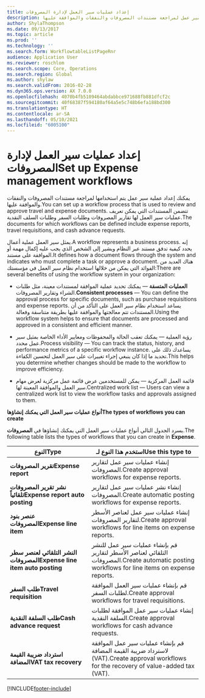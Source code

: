 ```yaml
---
title: إعداد عمليات سير العمل لإدارة المصروفات
description: يمكنك إعداد عملية سير عمل لمراجعة مستندات المصروفات والنفقات والموافقة عليها.
author: ShylaThompson
ms.date: 09/13/2017
ms.topic: article
ms.prod: ''
ms.technology: ''
ms.search.form: WorkflowtableListPageRnr
audience: Application User
ms.reviewer: roschlom
ms.search.scope: Core, Operations
ms.search.region: Global
ms.author: shylaw
ms.search.validFrom: 2016-02-28
ms.dyn365.ops.version: AX 7.0.0
ms.openlocfilehash: 4070b4fb5109464abdabbce971688fb881dfcf2c
ms.sourcegitcommit: 40f68387f594180af64a5e5c748b6efa188bd300
ms.translationtype: HT
ms.contentlocale: ar-SA
ms.lasthandoff: 05/10/2021
ms.locfileid: "6005100"
---
```

# <a name="set-up-expense-management-workflows"></a><span data-ttu-id="02248-103">إعداد عمليات سير العمل لإدارة المصروفات</span><span class="sxs-lookup"><span data-stu-id="02248-103">Set up Expense management workflows</span></span>

<span data-ttu-id="02248-104">يمكنك إعداد عملية سير عمل يتم استخدامها لمراجعة مستندات المصروفات والنفقات والموافقة عليها.</span><span class="sxs-lookup"><span data-stu-id="02248-104">You can set up a workflow process that is used to review and approve travel and expense documents.</span></span> <span data-ttu-id="02248-105">تتضمن المستندات التي يمكن تعريف عمليات سير العمل لها تقارير المصروفات وطلبات السفر وطلبات السلف النقدية.</span><span class="sxs-lookup"><span data-stu-id="02248-105">The documents for which workflows can be defined include expense reports, travel requisitions, and cash advance requests.</span></span>

<span data-ttu-id="02248-106">يمثل سير العمل عملية أعمال.</span><span class="sxs-lookup"><span data-stu-id="02248-106">A workflow represents a business process.</span></span> <span data-ttu-id="02248-107">إنه يحدد كيفية تدفق مستند عبر النظام ويشير إلى الشخص الذي يجب عليه إكمال مهمة أو الموافقة على مستند.</span><span class="sxs-lookup"><span data-stu-id="02248-107">It defines how a document flows through the system and indicates who must complete a task or approve a document.</span></span> <span data-ttu-id="02248-108">هناك العديد من الفوائد التي يمكن من خلالها استخدام نظام سير العمل في مؤسستك:</span><span class="sxs-lookup"><span data-stu-id="02248-108">There are several benefits of using the workflow system in your organization:</span></span>

-   <span data-ttu-id="02248-109">**العمليات المتسقة** — يمكنك تحديد عملية الموافقة لمستندات معينة، مثل طلبات الشراء وتقارير المصروفات.</span><span class="sxs-lookup"><span data-stu-id="02248-109">**Consistent processes** — You can define the approval process for specific documents, such as purchase requisitions and expense reports.</span></span> <span data-ttu-id="02248-110">يساعد استخدام نظام سير العمل على التأكد من أن المستندات تتم معالجتها والموافقة عليها بطريقة متناسقة وفعالة.</span><span class="sxs-lookup"><span data-stu-id="02248-110">Using the workflow system helps to ensure that documents are processed and approved in a consistent and efficient manner.</span></span>

-   <span data-ttu-id="02248-111">رؤية العملية — يمكنك تعقب الحالة والمحفوظات ومعايير الأداء الخاصة بمثيل سير عمل محدد.</span><span class="sxs-lookup"><span data-stu-id="02248-111">Process visibility — You can track the status, history, and performance metrics of a specific workflow instance.</span></span> <span data-ttu-id="02248-112">يساعدك ذلك على تحديد ما إذا كان ينبغي إجراء تغييرات على سير العمل لتحسين الكفاءة.</span><span class="sxs-lookup"><span data-stu-id="02248-112">This helps you determine whether changes should be made to the workflow to improve efficiency.</span></span>

-   <span data-ttu-id="02248-113">قائمة العمل المركزية — يمكن للمستخدمين عرض قائمة عمل مركزية لعرض مهام سير العمل والموافقة المعينة لها.</span><span class="sxs-lookup"><span data-stu-id="02248-113">Centralized work list — Users can view a centralized work list to view the workflow tasks and approvals assigned to them.</span></span> 

<span data-ttu-id="02248-114">**أنواع عمليات سير العمل التي يمكنك إنشاؤها**</span><span class="sxs-lookup"><span data-stu-id="02248-114">**The types of workflows you can create**</span></span>

<span data-ttu-id="02248-115">يسرد الجدول التالي أنواع عمليات سير العمل التي يمكنك إنشاؤها في **المصروفات**.</span><span class="sxs-lookup"><span data-stu-id="02248-115">The following table lists the types of workflows that you can create in **Expense**.</span></span>


|              <span data-ttu-id="02248-116"><strong>النوع</strong></span><span class="sxs-lookup"><span data-stu-id="02248-116"><strong>Type</strong></span></span>              |                   <span data-ttu-id="02248-117"><strong>استخدم هذا النوع لـ</strong></span><span class="sxs-lookup"><span data-stu-id="02248-117"><strong>Use this type to</strong></span></span>                   |
|-------------------------------------------------|-----------------------------------------------------------------------|
|         <span data-ttu-id="02248-118"><strong>تقرير المصروفات</strong></span><span class="sxs-lookup"><span data-stu-id="02248-118"><strong>Expense report</strong></span></span>         |            <span data-ttu-id="02248-119">إنشاء عمليات سير عمل لتقارير المصروفات.</span><span class="sxs-lookup"><span data-stu-id="02248-119">Create approval workflows for expense reports.</span></span>             |
|  <span data-ttu-id="02248-120"><strong>نشر تقرير المصروفات تلقائياً</strong></span><span class="sxs-lookup"><span data-stu-id="02248-120"><strong>Expense report auto posting</strong></span></span>   |        <span data-ttu-id="02248-121">إنشاء نشر عمليات سير عمل لتقارير المصروفات.</span><span class="sxs-lookup"><span data-stu-id="02248-121">Create automatic posting workflows for expense reports.</span></span>        |
|       <span data-ttu-id="02248-122"><strong>عنصر بنود المصروفات</strong></span><span class="sxs-lookup"><span data-stu-id="02248-122"><strong>Expense line item</strong></span></span>        |     <span data-ttu-id="02248-123">إنشاء عمليات سير عمل لعناصر الأسطر لتقارير المصروفات.</span><span class="sxs-lookup"><span data-stu-id="02248-123">Create approval workflows for line items on expense reports.</span></span>      |
| <span data-ttu-id="02248-124"><strong>النشر التلقائي لعنصر سطر المصروفات</strong></span><span class="sxs-lookup"><span data-stu-id="02248-124"><strong>Expense line item auto posting</strong></span></span> | <span data-ttu-id="02248-125">قم بإنشاء عمليات سير عمل للنشر التلقائي لعناصر الأسطر لتقارير المصروفات.</span><span class="sxs-lookup"><span data-stu-id="02248-125">Create automatic posting workflows for line items on expense reports.</span></span> |
|       <span data-ttu-id="02248-126"><strong>طلب السفر</strong></span><span class="sxs-lookup"><span data-stu-id="02248-126"><strong>Travel requisition</strong></span></span>       |          <span data-ttu-id="02248-127">قم بإنشاء عمليات سير العمل الموافقة لطلبات السفر.</span><span class="sxs-lookup"><span data-stu-id="02248-127">Create approval workflows for travel requisitions.</span></span>           |
|      <span data-ttu-id="02248-128"><strong>طلب السلفة النقدية</strong></span><span class="sxs-lookup"><span data-stu-id="02248-128"><strong>Cash advance request</strong></span></span>      |         <span data-ttu-id="02248-129">إنشاء عمليات سير عمل الموافقة لطلبات السلفة النقدية.</span><span class="sxs-lookup"><span data-stu-id="02248-129">Create approval workflows for cash advance requests.</span></span>          |
|        <span data-ttu-id="02248-130"><strong>استرداد ضريبة القيمة المضافة</strong></span><span class="sxs-lookup"><span data-stu-id="02248-130"><strong>VAT tax recovery</strong></span></span>        | <span data-ttu-id="02248-131">قم بإنشاء عمليات سير عمل الموافقة لاسترداد ضريبة القيمة المضافة (VAT).</span><span class="sxs-lookup"><span data-stu-id="02248-131">Create approval workflows for the recovery of value-added tax (VAT).</span></span>  |



[!INCLUDE[footer-include](../includes/footer-banner.md)]